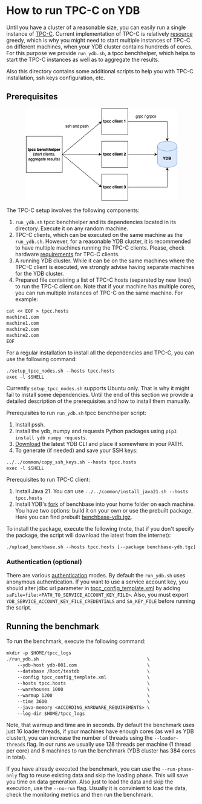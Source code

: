 # How to run TPC-C on YDB

Until you have a cluster of a reasonable size, you can easily run a single instance of [TPC-C](https://github.com/ydb-platform/tpcc). Current implementation of TPC-C is relatively [resource](https://github.com/ydb-platform/tpcc#hardware-requirements) greedy, which is why you might need to start multiple instances of TPC-C on different machines, when your YDB cluster contains hundreds of cores. For this purpose we provide `run_ydb.sh`, a tpcc benchhelper, which helps to start the TPC-C instances as well as to aggregate the results.

Also this directory contains some additional scripts to help you with TPC-C installation, ssh keys configuration, etc.

## Prerequisites

<center><img src="img/tpcc.drawio.png" width="400"></center>

The TPC-C setup involves the following components:
1. `run_ydb.sh` tpcc benchhelper and its dependencies located in its directory. Execute it on any random machine.
2. TPC-C clients, which can be executed on the same machine as the `run_ydb.sh`. However, for a reasonable YDB cluster, it is recommended to have multiple machines running the TPC-C clients. Please, check hardware [requirements](https://github.com/ydb-platform/tpcc#hardware-requirements) for TPC-C clients.
3. A running YDB cluster. While it can be on the same machines where the TPC-C client is executed, we strongly advise having separate machines for the YDB cluster.
4. Prepared file containing a list of TPC-C hosts (separated by new lines) to run the TPC-C client on. Note that if your machine has multiple cores, you can run multiple instances of TPC-C on the same machine. For example:

```
cat << EOF > tpcc.hosts
machine1.com
machine1.com
machine2.com
machine2.com
EOF
```

For a regular installation to install all the dependencies and TPC-C, you can use the following command:
```
./setup_tpcc_nodes.sh --hosts tpcc.hosts
exec -l $SHELL
```

Currently `setup_tpcc_nodes.sh` supports Ubuntu only. That is why it might fail to install some dependencies. Until the end of this section we provide a detailed description of the prerequisites and how to install them manually.

Prerequisites to run `run_ydb.sh` tpcc benchhelper script:
1. Install pssh.
2. Install the ydb, numpy and requests Python packages using `pip3 install ydb numpy requests`.
3. [Download](https://ydb.tech/en/docs/downloads/) the latest YDB CLI and place it somewhere in your PATH.
4. To generate (if needed) and save your SSH keys:
```
../../common/copy_ssh_keys.sh --hosts tpcc.hosts
exec -l $SHELL
```

Prerequisites to run TPC-C client:
1. Install Java 21. You can use `../../common/install_java21.sh --hosts tpcc.hosts`
2. Install YDB's [fork](https://github.com/ydb-platform/tpcc) of benchbase into your home folder on each machine.
You have two options: build it on your own or use the prebuilt package. Here you can find prebuilt [benchbase-ydb.tgz](https://storage.yandexcloud.net/ydb-benchmark-builds/benchbase-ydb.tgz).

To install the package, execute the following (note, that if you don't specify the package, the script will download the latest from the internet):
```
./upload_benchbase.sh --hosts tpcc.hosts [--package benchbase-ydb.tgz]
```

### Authentication (optional)

There are various [authentication](https://github.com/ydb-platform/ydb-jdbc-driver/#authentication-modes) modes. By default the `run_ydb.sh` uses anonymous authentication. If you want to use a service account key, you should alter jdbc url parameter in [tpcc_config_template.xml](https://github.com/ydb-platform/benchhelpers/blob/main/tpcc/ydb/tpcc_config_template.xml#L7) by adding `saFile=file:<PATH_TO_SERVICE_ACCOUNT_KEY_FILE>`. Also, you must export `YDB_SERVICE_ACCOUNT_KEY_FILE_CREDENTIALS` and `SA_KEY_FILE` before running the script.

## Running the benchmark

To run the benchmark, execute the following command:

```
mkdir -p $HOME/tpcc_logs
./run_ydb.sh                                        \
    --ydb-host ydb-001.com                          \
    --database /Root/testdb                         \
    --config tpcc_config_template.xml               \
    --hosts tpcc.hosts                              \
    --warehouses 1000                               \
    --warmup 1200                                   \
    --time 3600                                     \
    --java-memory <ACCORDING_HARDWARE_REQUIREMENTS> \
    --log-dir $HOME/tpcc_logs
```

Note, that warmup and time are in seconds. By default the benchmark uses just 16 loader threads, if your machines have enough cores (as well as YDB cluster), you can increase the number of threads using the `--loader-threads` flag. In our runs we usually use 128 threads per machine (1 thread per core) and 8 machines to run the benchmark (YDB cluster has 384 cores in total).

If you have already executed the benchmark, you can use the `--run-phase-only` flag to reuse existing data and skip the loading phase. This will save you time on data generation. Also just to load the data and skip the execution, use the `--no-run` flag. Usually it is convinient to load the data, check the monitoring metrics and then run the benchmark.
